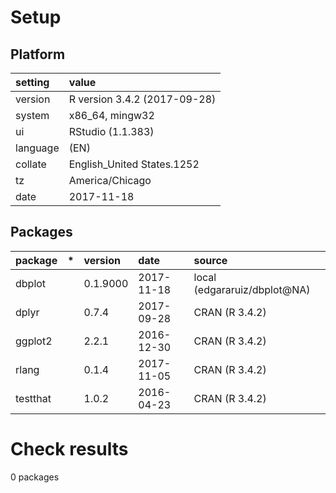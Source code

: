 # Setup

## Platform

|setting  |value                        |
|:--------|:----------------------------|
|version  |R version 3.4.2 (2017-09-28) |
|system   |x86_64, mingw32              |
|ui       |RStudio (1.1.383)            |
|language |(EN)                         |
|collate  |English_United States.1252   |
|tz       |America/Chicago              |
|date     |2017-11-18                   |

## Packages

|package  |*  |version  |date       |source                       |
|:--------|:--|:--------|:----------|:----------------------------|
|dbplot   |   |0.1.9000 |2017-11-18 |local (edgararuiz/dbplot@NA) |
|dplyr    |   |0.7.4    |2017-09-28 |CRAN (R 3.4.2)               |
|ggplot2  |   |2.2.1    |2016-12-30 |CRAN (R 3.4.2)               |
|rlang    |   |0.1.4    |2017-11-05 |CRAN (R 3.4.2)               |
|testthat |   |1.0.2    |2016-04-23 |CRAN (R 3.4.2)               |

# Check results

0 packages




